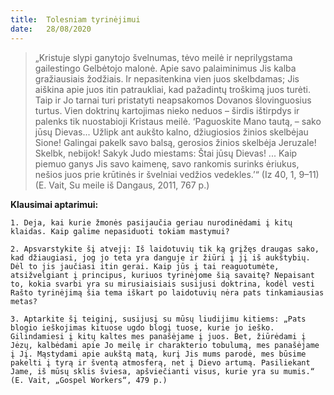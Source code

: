 ```yaml
---
title:  Tolesniam tyrinėjimui
date:   28/08/2020
---
```


> <p></p>
> „Kristuje slypi ganytojo švelnumas, tėvo meilė ir neprilygstama gailestingo Gelbėtojo malonė. Apie savo palaiminimus Jis kalba gražiausiais žodžiais. Ir nepasitenkina vien juos skelbdamas; Jis aiškina apie juos itin patraukliai, kad pažadintų troškimą juos turėti. Taip ir Jo tarnai turi pristatyti neapsakomos Dovanos šlovinguosius turtus. Vien doktrinų kartojimas nieko neduos – širdis ištirpdys ir palenks tik nuostabioji Kristaus meilė. ‘Paguoskite Mano tautą, – sako jūsų Dievas... Užlipk ant aukšto kalno, džiugiosios žinios skelbėjau Sione! Galingai pakelk savo balsą, gerosios žinios skelbėja Jeruzale! Skelbk, nebijok! Sakyk Judo miestams: Štai jūsų Dievas! ... Kaip piemuo ganys Jis savo kaimenę, savo rankomis surinks ėriukus, nešios juos prie krūtinės ir švelniai vedžios vedekles.ʼ“ (Iz 40, 1, 9–11) (E. Vait, Su meile iš Dangaus, 2011, 767 p.)

**Klausimai aptarimui:**

`1. Deja, kai kurie žmonės pasijaučia geriau nurodinėdami į kitų klaidas. Kaip galime nepasiduoti tokiam mastymui?`

`2. Apsvarstykite šį atvejį: Iš laidotuvių tik ką grįžęs draugas sako, kad džiaugiasi, jog jo teta yra danguje ir žiūri į jį iš aukštybių. Dėl to jis jaučiasi itin gerai. Kaip jūs į tai reaguotumėte, atsižvelgiant į principus, kuriuos tyrinėjome šią savaitę? Nepaisant to, kokia svarbi yra su mirusiaisiais susijusi doktrina, kodėl vesti Rašto tyrinėjimą šia tema iškart po laidotuvių nėra pats tinkamiausias metas?`

`3. Aptarkite šį teiginį, susijusį su mūsų liudijimu kitiems: „Pats blogio ieškojimas kituose ugdo blogį tuose, kurie jo ieško. Gilindamiesi į kitų kaltes mes panašėjame į juos. Bet, žiūrėdami į Jėzų, kalbėdami apie Jo meilę ir charakterio tobulumą, mes panašėjame į Jį. Mąstydami apie aukštą matą, kurį Jis mums parodė, mes būsime pakelti į tyrą ir šventą atmosferą, net į Dievo artumą. Pasiliekant Jame, iš mūsų sklis šviesa, apšviečianti visus, kurie yra su mumis.“ (E. Vait, „Gospel Workers“, 479 p.)`
